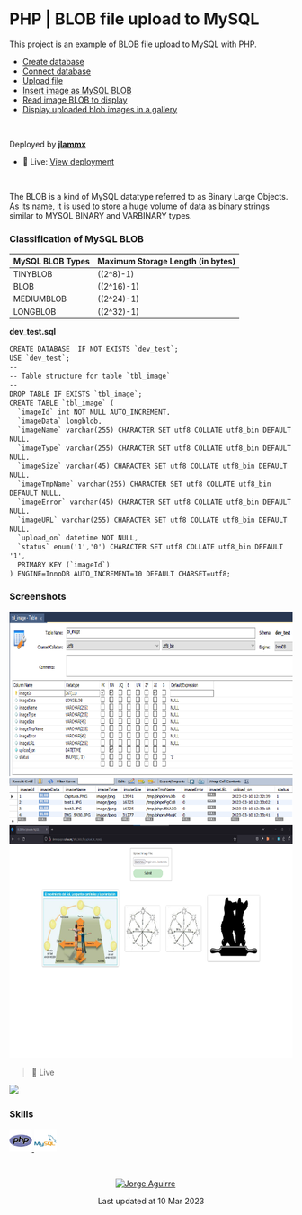 # PHP | BLOB file upload to MySQL

This project is an example of BLOB file upload to MySQL with PHP.

- [Create database](assets/database/dev_test_tbl_image.sql)
- [Connect database](db.php)
- [Upload file](index.php)
- [Insert image as MySQL BLOB](index.php)
- [Read image BLOB to display](imageView.php)
- [Display uploaded blob images in a gallery](listImages.php)

<br/>

Deployed by **[jlammx](https://github.com/jlammx)**
- 🚀 Live: [View deployment](http://demo.pagos.cafisa.org/php_blob_file_upload_to_mysql)

<br/>

The BLOB is a kind of MySQL datatype referred to as Binary Large Objects. As its name, it is used to store a huge volume of data as binary strings similar to MYSQL BINARY and VARBINARY types.

### Classification of MySQL BLOB

| MySQL BLOB Types  | Maximum Storage Length (in bytes) |
| ----------------  | --------------------------------- | 
| TINYBLOB 	        | ((2^8)-1)                         |
| BLOB 	            | ((2^16)-1)                        |
| MEDIUMBLOB 	    | ((2^24)-1)                        |
| LONGBLOB 	        | ((2^32)-1)                        |


**dev_test.sql**
```mysql
CREATE DATABASE  IF NOT EXISTS `dev_test`;
USE `dev_test`;
--
-- Table structure for table `tbl_image`
--
DROP TABLE IF EXISTS `tbl_image`;
CREATE TABLE `tbl_image` (
  `imageId` int NOT NULL AUTO_INCREMENT,
  `imageData` longblob,
  `imageName` varchar(255) CHARACTER SET utf8 COLLATE utf8_bin DEFAULT NULL,
  `imageType` varchar(255) CHARACTER SET utf8 COLLATE utf8_bin DEFAULT NULL,
  `imageSize` varchar(45) CHARACTER SET utf8 COLLATE utf8_bin DEFAULT NULL,
  `imageTmpName` varchar(255) CHARACTER SET utf8 COLLATE utf8_bin DEFAULT NULL,
  `imageError` varchar(45) CHARACTER SET utf8 COLLATE utf8_bin DEFAULT NULL,
  `imageURL` varchar(255) CHARACTER SET utf8 COLLATE utf8_bin DEFAULT NULL,
  `upload_on` datetime NOT NULL,
  `status` enum('1','0') CHARACTER SET utf8 COLLATE utf8_bin DEFAULT '1',
  PRIMARY KEY (`imageId`)
) ENGINE=InnoDB AUTO_INCREMENT=10 DEFAULT CHARSET=utf8;
```


### Screenshots

<p align="left">
	<img src="assets/screenshots/2023-03-10_00_SS.png" height="293" alt="Database structure"/>
	<img src="assets/screenshots/2023-03-10_02_SS.png" alt="Data"/>
    <img src="assets/screenshots/2023-03-10_01_SS.png" height="415" alt="Main"/>
</p>

> 🔴 Live 
<p align="left">
	<a href=https://youtu.be/YXkNRFA0Wq8 target="_blank"><img src="https://markdown-videos.deta.dev/youtube/YXkNRFA0Wq8" height="250"></a></img>
</p>


### Skills
<p align="left">
	<a href="https://dart.dev" target="_blank">
		<img src="https://raw.githubusercontent.com/devicons/devicon/master/icons/php/php-original.svg" alt="PHP" width="40" height="40"/>
	</a> 
    <a href="https://www.mysql.com" target="_blank">
        <img src="https://raw.githubusercontent.com/devicons/devicon/master/icons/mysql/mysql-original-wordmark.svg" alt="MySQL" width="40" height="40"/>
    </a>
</p>

<br/>


<p align="center">
	<div align="center" inline>
		<span> <a href="https://www.linkedin.com/in/jlammx/" target="_blank">
			<img src="https://content.linkedin.com/content/dam/me/business/en-us/amp/brand-site/v2/bg/LI-Logo.svg.original.svg" alt="Jorge Aguirre" height="25"/></a>
		</span>
		&nbsp;&nbsp;&nbsp;&nbsp;
	</div>
</p>

<p align="center"> Last updated at 10 Mar 2023</p>
